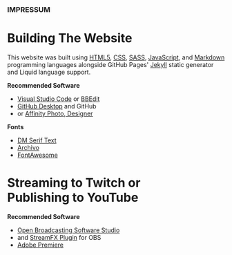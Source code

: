 ### IMPRESSUM

# Building The Website

This website was built using [HTML5](https://en.wikipedia.org/wiki/HTML5), [CSS](https://en.wikipedia.org/wiki/CSS), [SASS](https://en.wikipedia.org/wiki/Sass_(stylesheet_language)), [JavaScript](https://en.wikipedia.org/wiki/JavaScript), and [Markdown](https://en.wikipedia.org/wiki/Markdown) programming languages alongside GitHub Pages' [Jekyll](https://en.wikipedia.org/wiki/Jekyll_(software)) static generator and Liquid language support.

**Recommended Software**
* [Visual Studio Code](https://code.visualstudio.com/) or [BBEdit](https://www.barebones.com/products/bbedit/)
* [GitHub Desktop](https://desktop.github.com/) and GitHub
* or [Affinity Photo, Designer](https://affinity.serif.com/en-us/)

**Fonts**
* [DM Serif Text](https://fonts.google.com/specimen/DM+Serif+Text)
* [Archivo](https://fonts.google.com/specimen/Archivo)
* [FontAwesome](https://fontawesome.com/)

# Streaming to Twitch or<br />Publishing to YouTube

**Recommended Software**
* [Open Broadcasting Software Studio](https://obsproject.com/)
* and [StreamFX Plugin](https://obsproject.com/forum/resources/streamfx-for-obs-studio.578/) for OBS
* [Adobe Premiere](https://www.adobe.com/products/premiere.html)
